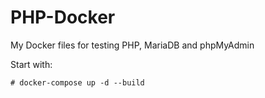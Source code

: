 # PHP-Docker
My Docker files for testing PHP, MariaDB and phpMyAdmin

Start with:

```# docker-compose up -d --build```
